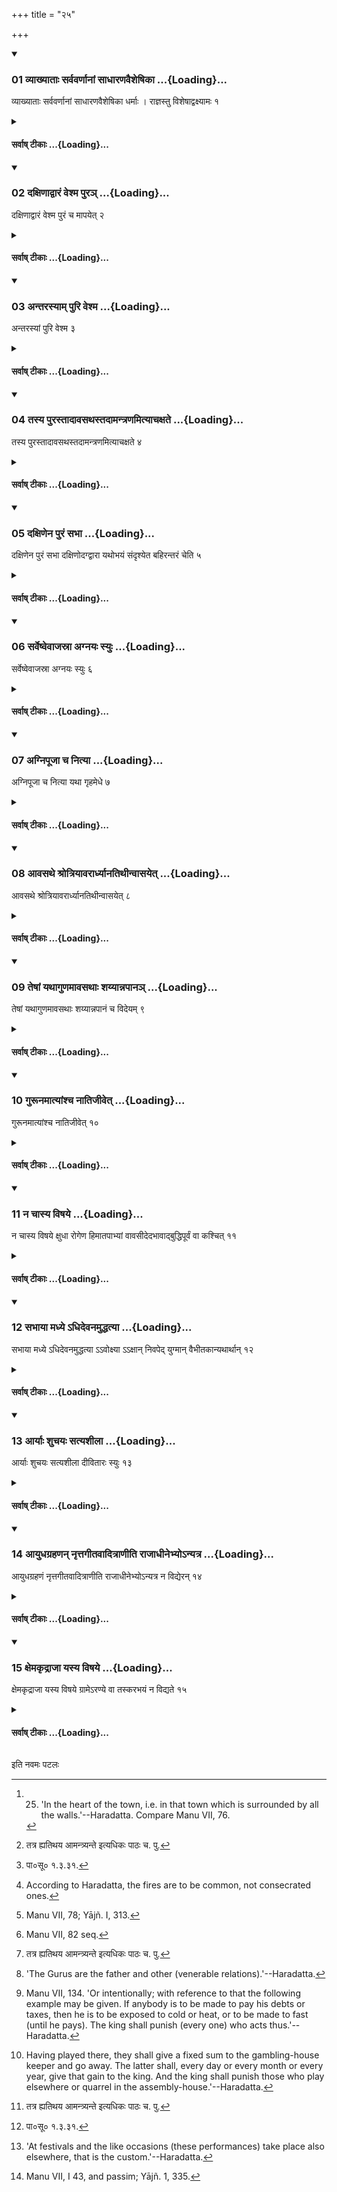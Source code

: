 +++
title = "२५"

+++

<div class="js_include" includetitle="true" newlevelforh1="3" unfilled url="/vedAH_yajuH/taittirIyam/sUtram/ApastambaH/dharma-sUtram/vishvAsa-prastutiH/2/09/25/01_vyAkhyAtAH_sarvavarNAnAM_sAdhAraNavaisheShikA.md">
<details open><summary><h3>01 व्याख्याताः सर्ववर्णानां साधारणवैशेषिका ...{Loading}...</h3></summary>

व्याख्याताः सर्ववर्णानां साधारणवैशेषिका धर्माः । राज्ञस्तु विशेषाद्वक्ष्यामः १
</details>
</div>
<div class="js_include collapsed" newlevelforh1="4" title="सर्वाष् टीकाः" unfilled url="/vedAH_yajuH/taittirIyam/sUtram/ApastambaH/dharma-sUtram/sarvASh_TIkAH/2/09/25/01_vyAkhyAtAH_sarvavarNAnAM_sAdhAraNavaisheShikA.md">
<details><summary><h4>सर्वाष् टीकाः ...{Loading}...</h4></summary>
<details><summary>Bühler</summary>

1. The general and special duties of all castes have been explained. But we will now declare those of a king in particular.
</details>
<details><summary>हरदत्त-टीका</summary>

##### सूत्रम्
व्याख्यातास्सर्ववर्णानां साधारणवैशेषिका धर्मा राज्ञस्तु विशेषाद्वक्ष्यामः ॥ १॥  
##### टिप्पनी
उक्तवक्ष्यमाणसङ्कीर्तनं श्रोतृबुद्धिसमाधानार्थम् । अहिंसासत्यास्तेयादयः सर्ववर्णानां साधारणधर्माः । अध्ययनादयस्त्रयाणाम् । अध्यापनादयो ब्राह्मणस्य । युद्धादयः क्षत्रियस्य । कृष्यादयो वैश्यस्य । शुश्रूषा शूद्रस्य । राजाऽत्राभिषिक्तो विविक्षितः। तस्यैव हि वक्ष्यमाणं धर्मजातं सम्भवति । तस्य विशेषाद्विशेषतो यद्वक्तव्यं तद्वक्ष्यामः । विशेषानिति द्वितीयान्तपाठस्तु युक्तः॥१॥
</details>
</details>
</div>
<div class="js_include" includetitle="true" newlevelforh1="3" unfilled url="/vedAH_yajuH/taittirIyam/sUtram/ApastambaH/dharma-sUtram/vishvAsa-prastutiH/2/09/25/02_daxiNAdvAraM_veshma_pura~n.md">
<details open><summary><h3>02 दक्षिणाद्वारं वेश्म पुरञ् ...{Loading}...</h3></summary>

दक्षिणाद्वारं वेश्म पुरं च मापयेत् २
</details>
</div>
<div class="js_include collapsed" newlevelforh1="4" title="सर्वाष् टीकाः" unfilled url="/vedAH_yajuH/taittirIyam/sUtram/ApastambaH/dharma-sUtram/sarvASh_TIkAH/2/09/25/02_daxiNAdvAraM_veshma_pura~n.md">
<details><summary><h4>सर्वाष् टीकाः ...{Loading}...</h4></summary>
<details><summary>Bühler</summary>

2. He shall cause to be built a town and a palace, the gates of both of which (must look) towards the south.
</details>
<details><summary>हरदत्त-टीका</summary>

##### सूत्रम्
दक्षिणाद्वारं वेश्म पुरं च मापयेत् ॥ २॥  
##### टिप्पनी
वेश्म गृहं पुरं नगरं तदुभयमपि दक्षिणाद्वारं मापयेत् कारयेत् स्थपत्यादिभिः । दक्षिणपार्श्वे द्वारं यस्य तत्तथोक्तम् ॥ २ ॥
</details>
</details>
</div>
<div class="js_include" includetitle="true" newlevelforh1="3" unfilled url="/vedAH_yajuH/taittirIyam/sUtram/ApastambaH/dharma-sUtram/vishvAsa-prastutiH/2/09/25/03_antarasyAm_puri_veshma.md">
<details open><summary><h3>03 अन्तरस्याम् पुरि वेश्म ...{Loading}...</h3></summary>

अन्तरस्यां पुरि वेश्म ३
</details>
</div>
<div class="js_include collapsed" newlevelforh1="4" title="सर्वाष् टीकाः" unfilled url="/vedAH_yajuH/taittirIyam/sUtram/ApastambaH/dharma-sUtram/sarvASh_TIkAH/2/09/25/03_antarasyAm_puri_veshma.md">
<details><summary><h4>सर्वाष् टीकाः ...{Loading}...</h4></summary>
<details><summary>Bühler</summary>

3. The palace (shall stand) in the heart of the town. [^1] 


[^1]:  25. 'In the heart of the town, i.e. in that town which is surrounded by all the walls.'--Haradatta. Compare Manu VII, 76.
</details>
<details><summary>हरदत्त-टीका</summary>

##### सूत्रम्
अन्तरस्यां पुरि वेश्म ॥ ३ ॥  
##### टिप्पनी
सर्वेषामेव प्राकाराणां मध्ये या पुस्तस्यामन्तरस्यां पुरि वेश्म मापयेदात्मनः ॥३॥
</details>
</details>
</div>
<div class="js_include" includetitle="true" newlevelforh1="3" unfilled url="/vedAH_yajuH/taittirIyam/sUtram/ApastambaH/dharma-sUtram/vishvAsa-prastutiH/2/09/25/04_tasya_purastAdAvasathastadAmantraNamityAchaxate.md">
<details open><summary><h3>04 तस्य पुरस्तादावसथस्तदामन्त्रणमित्याचक्षते ...{Loading}...</h3></summary>

तस्य पुरस्तादावसथस्तदामन्त्रणमित्याचक्षते ४
</details>
</div>
<div class="js_include collapsed" newlevelforh1="4" title="सर्वाष् टीकाः" unfilled url="/vedAH_yajuH/taittirIyam/sUtram/ApastambaH/dharma-sUtram/sarvASh_TIkAH/2/09/25/04_tasya_purastAdAvasathastadAmantraNamityAchaxate.md">
<details><summary><h4>सर्वाष् टीकाः ...{Loading}...</h4></summary>
<details><summary>Bühler</summary>

4. In front of that (there shall be) a hall. That is called the hall of invitation.
</details>
<details><summary>हरदत्त-टीका</summary>

##### सूत्रम्
तस्य पुरस्तादावसथस्तदामन्त्रणमित्याचक्षते ॥ ४॥  
##### टिप्पनी
तस्य वेश्मनः पुरस्तादावसथः कारयितव्यः । एत्य वसन्त्यस्मिन्नित्यावसथः आस्थानमण्डपः। तस्यामन्त्रणमिति संज्ञा[^१] ॥४॥  

[^१]: तत्र ह्यतिथय आमन्त्र्यन्ते इत्यधिकः पाठः च. पु.
</details>
</details>
</div>
<div class="js_include" includetitle="true" newlevelforh1="3" unfilled url="/vedAH_yajuH/taittirIyam/sUtram/ApastambaH/dharma-sUtram/vishvAsa-prastutiH/2/09/25/05_daxiNena_puraM_sabhA.md">
<details open><summary><h3>05 दक्षिणेन पुरं सभा ...{Loading}...</h3></summary>

दक्षिणेन पुरं सभा दक्षिणोदग्द्वारा यथोभयं संदृश्येत बहिरन्तरं चेति ५
</details>
</div>
<div class="js_include collapsed" newlevelforh1="4" title="सर्वाष् टीकाः" unfilled url="/vedAH_yajuH/taittirIyam/sUtram/ApastambaH/dharma-sUtram/sarvASh_TIkAH/2/09/25/05_daxiNena_puraM_sabhA.md">
<details><summary><h4>सर्वाष् टीकाः ...{Loading}...</h4></summary>
<details><summary>Bühler</summary>

5. (At a little distance) from the town to the south, (he shall cause to be built) an assembly-house with doors on the south and on the north sides, so that one can see what passes inside and outside.
</details>
<details><summary>हरदत्त-टीका</summary>

##### सूत्रम्
दक्षिणेन पुरं सभा दक्षिणोदग्द्वारा यथोभयं सन्दृश्येत बहिरन्तरं चेति ॥५॥  
##### टिप्पनी
दक्षिणेनेत्येनबन्तम् । पुरमिति[^२] 'एनपा द्वितीये'ति द्वितीयान्तम् । पुरस्य दक्षिणतः अदूरे सभा कारयितव्या। दक्षिणोदग्द्वारा दक्षिणस्यामुत्तरस्यां च दिशि द्वारं यस्यास्सा तथोक्ता। किमर्थमुभयत्र द्वारमिति चेत् । यद्बहिर्वृत्तं यच्चाऽभ्यन्तर तदुभयमपि यथा सन्दश्येतेत्येवमर्थमिति । सैषा द्यूतसभा । तस्यां धूतार्थिनः प्रविशन्तीति तदायस्थानं
राज्ञः ॥ ५॥  


[^२]: पा०सू० १.३.३१.
</details>
</details>
</div>
<div class="js_include" includetitle="true" newlevelforh1="3" unfilled url="/vedAH_yajuH/taittirIyam/sUtram/ApastambaH/dharma-sUtram/vishvAsa-prastutiH/2/09/25/06_sarveShvevAjasrA_agnayaH_syuH.md">
<details open><summary><h3>06 सर्वेष्वेवाजस्रा अग्नयः स्युः ...{Loading}...</h3></summary>

सर्वेष्वेवाजस्रा अग्नयः स्युः ६
</details>
</div>
<div class="js_include collapsed" newlevelforh1="4" title="सर्वाष् टीकाः" unfilled url="/vedAH_yajuH/taittirIyam/sUtram/ApastambaH/dharma-sUtram/sarvASh_TIkAH/2/09/25/06_sarveShvevAjasrA_agnayaH_syuH.md">
<details><summary><h4>सर्वाष् टीकाः ...{Loading}...</h4></summary>
<details><summary>Bühler</summary>

6. In all (these three places) fires shall burn constantly. [^2] 


[^2]:  According to Haradatta, the fires are to be common, not consecrated ones.
</details>
<details><summary>हरदत्त-टीका</summary>

##### सूत्रम्
सर्वेष्वेवाऽजस्रा अग्नयस्स्युः ॥६॥  
##### टिप्पनी
वेश्मन्यावसथे सभायामित्येतेषु सर्वेष्वेव स्थानेषु लौकिका अग्नयोऽजस्राः स्युः । अविच्छेदेन धार्याः ॥ ६॥
</details>
</details>
</div>
<div class="js_include" includetitle="true" newlevelforh1="3" unfilled url="/vedAH_yajuH/taittirIyam/sUtram/ApastambaH/dharma-sUtram/vishvAsa-prastutiH/2/09/25/07_agnipUjA_cha_nityA.md">
<details open><summary><h3>07 अग्निपूजा च नित्या ...{Loading}...</h3></summary>

अग्निपूजा च नित्या यथा गृहमेधे ७
</details>
</div>
<div class="js_include collapsed" newlevelforh1="4" title="सर्वाष् टीकाः" unfilled url="/vedAH_yajuH/taittirIyam/sUtram/ApastambaH/dharma-sUtram/sarvASh_TIkAH/2/09/25/07_agnipUjA_cha_nityA.md">
<details><summary><h4>सर्वाष् टीकाः ...{Loading}...</h4></summary>
<details><summary>Bühler</summary>

7. And oblations must be offered in these fires daily, just as at the daily sacrifice of a householder. [^3] 


[^3]:  Manu VII, 78; Yājñ. I, 313.
</details>
<details><summary>हरदत्त-टीका</summary>

##### सूत्रम्
अग्निपूजा च नित्या यथा गृहमेधे ॥ ७॥  
##### टिप्पनी
तेषु चाग्निषु नित्यमग्निपूजा कार्या। यथा गृहमेधे औपासने सायंप्रातर्होम इत्यर्थः । मन्त्रावपि तावेव, द्रव्यमपि तदेव ॥ ७॥
</details>
</details>
</div>
<div class="js_include" includetitle="true" newlevelforh1="3" unfilled url="/vedAH_yajuH/taittirIyam/sUtram/ApastambaH/dharma-sUtram/vishvAsa-prastutiH/2/09/25/08_Avasathe_shrotriyAvarArdhyAnatithInvAsayet.md">
<details open><summary><h3>08 आवसथे श्रोत्रियावरार्ध्यानतिथीन्वासयेत् ...{Loading}...</h3></summary>

आवसथे श्रोत्रियावरार्ध्यानतिथीन्वासयेत् ८
</details>
</div>
<div class="js_include collapsed" newlevelforh1="4" title="सर्वाष् टीकाः" unfilled url="/vedAH_yajuH/taittirIyam/sUtram/ApastambaH/dharma-sUtram/sarvASh_TIkAH/2/09/25/08_Avasathe_shrotriyAvarArdhyAnatithInvAsayet.md">
<details><summary><h4>सर्वाष् टीकाः ...{Loading}...</h4></summary>
<details><summary>Bühler</summary>

8. In the hall he shall put up his guests, at least those who are learned in the Vedas. [^4] 


[^4]:  Manu VII, 82 seq.
</details>
<details><summary>हरदत्त-टीका</summary>

##### सूत्रम्
आवसथे श्रोत्रियावरार्ध्यानतिथीन् वासयेत् ॥ ८॥  
##### टिप्पनी
आवसथाख्ये स्थाने अतिथीन् वासयेत् । ते विशेष्यन्ते श्रोत्रियावरार्ध्यानिति । अवरपर्यायोऽवरार्ध्यशब्दः । यदि सर्वान्वासयितुं न शक्नोति
श्रोत्रियानपि तावद्वासयेदिति ॥ ८॥
</details>
</details>
</div>
<div class="js_include" includetitle="true" newlevelforh1="3" unfilled url="/vedAH_yajuH/taittirIyam/sUtram/ApastambaH/dharma-sUtram/vishvAsa-prastutiH/2/09/25/09_teShAM_yathAguNamAvasathAH_shayyAnnapAna~n.md">
<details open><summary><h3>09 तेषां यथागुणमावसथाः शय्यान्नपानञ् ...{Loading}...</h3></summary>

तेषां यथागुणमावसथाः शय्यान्नपानं च विदेयम् ९
</details>
</div>
<div class="js_include collapsed" newlevelforh1="4" title="सर्वाष् टीकाः" unfilled url="/vedAH_yajuH/taittirIyam/sUtram/ApastambaH/dharma-sUtram/sarvASh_TIkAH/2/09/25/09_teShAM_yathAguNamAvasathAH_shayyAnnapAna~n.md">
<details><summary><h4>सर्वाष् टीकाः ...{Loading}...</h4></summary>
<details><summary>Bühler</summary>

9. Rooms, a couch, food and drink should be given to them according to their good qualities.
</details>
<details><summary>हरदत्त-टीका</summary>

##### सूत्रम्
तेषां यथागुणमावसथाः शय्याऽन्नपानं च विदेयम् ॥९॥  
##### टिप्पनी
तेषामतिथीनां यथागुणं विद्यावृत्तानुगुणमावसथादि विदेयं विशेषेण देयम् । आवसथा अपवरकादयः । शय्या खट्वादयः । अन्नमोदनादि। पान[^१] तक्रादि ॥९॥  

१. तक्रसूपादि इति च. पु. तक्रादिसूपादि इति क. पु.
</details>
</details>
</div>
<div class="js_include" includetitle="true" newlevelforh1="3" unfilled url="/vedAH_yajuH/taittirIyam/sUtram/ApastambaH/dharma-sUtram/vishvAsa-prastutiH/2/09/25/10_gurUnamAtyAMshcha_nAtijIvet.md">
<details open><summary><h3>10 गुरूनमात्यांश्च नातिजीवेत् ...{Loading}...</h3></summary>

गुरूनमात्यांश्च नातिजीवेत् १०
</details>
</div>
<div class="js_include collapsed" newlevelforh1="4" title="सर्वाष् टीकाः" unfilled url="/vedAH_yajuH/taittirIyam/sUtram/ApastambaH/dharma-sUtram/sarvASh_TIkAH/2/09/25/10_gurUnamAtyAMshcha_nAtijIvet.md">
<details><summary><h4>सर्वाष् टीकाः ...{Loading}...</h4></summary>
<details><summary>Bühler</summary>

10. Let him not live better than his Gurus or ministers. [^5] 


[^5]:  'The Gurus are the father and other (venerable relations).'--Haradatta.
</details>
<details><summary>हरदत्त-टीका</summary>

##### सूत्रम्
गुरूनमात्यांश्च नातिजीवेत् ॥१०॥  
##### टिप्पनी
गुरवः पित्रादयः । अमात्या मन्त्रिणः । तान्नाऽतिजीवेत् भक्ष्यभोज्याच्छादनादिषु तान्नाऽतिशयीत ॥ १० ॥
</details>
</details>
</div>
<div class="js_include" includetitle="true" newlevelforh1="3" unfilled url="/vedAH_yajuH/taittirIyam/sUtram/ApastambaH/dharma-sUtram/vishvAsa-prastutiH/2/09/25/11_na_chAsya_viShaye.md">
<details open><summary><h3>11 न चास्य विषये ...{Loading}...</h3></summary>

न चास्य विषये क्षुधा रोगेण हिमातपाभ्यां वावसीदेदभावाद्बुद्धिपूर्वं वा कश्चित् ११
</details>
</div>
<div class="js_include collapsed" newlevelforh1="4" title="सर्वाष् टीकाः" unfilled url="/vedAH_yajuH/taittirIyam/sUtram/ApastambaH/dharma-sUtram/sarvASh_TIkAH/2/09/25/11_na_chAsya_viShaye.md">
<details><summary><h4>सर्वाष् टीकाः ...{Loading}...</h4></summary>
<details><summary>Bühler</summary>

11. And in his realm no (Brāhmaṇa) should suffer hunger, sickness, cold, or heat, be it through want, or intentionally. [^6] 


[^6]:  Manu VII, 134. 'Or intentionally; with reference to that the following example may be given. If anybody is to be made to pay his debts or taxes, then he is to be exposed to cold or heat, or to be made to fast (until he pays). The king shall punish (every one) who acts thus.'--Haradatta.
</details>
<details><summary>हरदत्त-टीका</summary>

##### सूत्रम्
न चास्य विषये क्षुधा रोगेण हिमातपाभ्यां वाऽवसीदेदभावाद्बुद्धिपूर्वं वा कश्चित् ॥११॥  
##### टिप्पनी
अस्य राज्ञो विषये राष्ट्रे क्षुधा आहाराभावेन बुभुक्षया रोगेण व्याधिना हिमेन नीहारेण वर्षादीनामप्युपलक्षणमेतत् । आतपः आदित्यरश्मितापः। एतैः प्रकारैरभावात् बुद्धिपूर्वं वा न कश्चिदब्राह्मणोऽप्यवसीदेत् अवसन्नो न स्यात् । राज्ञो हयमपराधो यदाहाराद्यभावेन कश्चिदवसन्नः स्यात् । बुद्धिपूर्वं वेत्यत्रोदाहरणम् — यदा कश्चित् करमृणं वा दाप्यो भवति, तदा नाऽसौ हिमातपयोरुपनिवेशयितव्यः भोजनाद्वा निरोद्धव्यः। तथा कुर्वाणं राजा दण्डयेदिति ॥ ११ ॥
</details>
</details>
</div>
<div class="js_include" includetitle="true" newlevelforh1="3" unfilled url="/vedAH_yajuH/taittirIyam/sUtram/ApastambaH/dharma-sUtram/vishvAsa-prastutiH/2/09/25/12_sabhAyA_madhye.adhidevanamuddhatyA.md">
<details open><summary><h3>12 सभाया मध्ये ऽधिदेवनमुद्धत्या ...{Loading}...</h3></summary>

सभाया मध्ये ऽधिदेवनमुद्धत्या ऽऽवोक्ष्या ऽऽक्षान् निवपेद् युग्मान् वैभीतकान्यथार्थान् १२
</details>
</div>
<div class="js_include collapsed" newlevelforh1="4" title="सर्वाष् टीकाः" unfilled url="/vedAH_yajuH/taittirIyam/sUtram/ApastambaH/dharma-sUtram/sarvASh_TIkAH/2/09/25/12_sabhAyA_madhye.adhidevanamuddhatyA.md">
<details><summary><h4>सर्वाष् टीकाः ...{Loading}...</h4></summary>
<details><summary>Bühler</summary>

12. In the midst of the assembly-house, (the superintendent of the house) shall raise a play-table and sprinkle it with water, turning his hand downwards, and place on it dice in even numbers, made of Vibhītaka (wood), as many as are wanted.
</details>
<details><summary>हरदत्त-टीका</summary>

##### सूत्रम्
सभाया मध्येऽधिदेवनमुद्धत्याऽवोक्ष्याऽक्षान्निवपेद्युग्मान् वैभीतकान् यथार्थान् ॥ १२ ॥  
##### टिप्पनी
पूर्वोक्तायाः सभाया मध्ये अधिदेवनं यस्योपरि कितवा अक्षैर्दीव्यन्ति तत्स्थानमधिदेवनम् । तत् पूर्वं काष्ठादिना उद्धन्ति उद्धत्यावोक्षति । अवोक्ष्य तत्राऽक्षान् युग्मसङ्ख्याकान्वैभीतकान् विभीतकवृक्षस्य विकारभूतान् यथार्थान् यावद्भिर्द्यूतं निर्वर्तते, तावतो निवपति । कः ? यस्तत्र राज्ञा नियुक्तः सभिको नाम ॥ १२॥
</details>
</details>
</div>
<div class="js_include" includetitle="true" newlevelforh1="3" unfilled url="/vedAH_yajuH/taittirIyam/sUtram/ApastambaH/dharma-sUtram/vishvAsa-prastutiH/2/09/25/13_AryAH_shuchayaH_satyashIlA.md">
<details open><summary><h3>13 आर्याः शुचयः सत्यशीला ...{Loading}...</h3></summary>

आर्याः शुचयः सत्यशीला दीवितारः स्युः १३
</details>
</div>
<div class="js_include collapsed" newlevelforh1="4" title="सर्वाष् टीकाः" unfilled url="/vedAH_yajuH/taittirIyam/sUtram/ApastambaH/dharma-sUtram/sarvASh_TIkAH/2/09/25/13_AryAH_shuchayaH_satyashIlA.md">
<details><summary><h4>सर्वाष् टीकाः ...{Loading}...</h4></summary>
<details><summary>Bühler</summary>

13. Men of the first three castes, who are pure and truthful, may be allowed to play there. [^7] 


[^7]:  Having played there, they shall give a fixed sum to the gambling-house keeper and go away. The latter shall, every day or every month or every year, give that gain to the king. And the king shall punish those who play elsewhere or quarrel in the assembly-house.'--Haradatta.
</details>
<details><summary>हरदत्त-टीका</summary>

##### सूत्रम्
आर्याः शुचयस्सत्यशीला दीवितारस्स्युः ॥ १३॥  
##### टिप्पनी
आर्याः द्विजातयः । [^१]शुचयोऽर्थशुद्धाः । सत्यशीलास्सत्यवादिनः । एवंभूता एव पुरुषास्तत्र दीवितारः देवितारः स्युः। त एव तत्र दीव्येयुरित्यर्थः । ते च तत्र देवित्वा यथाभाषितं पणं सभिकाय दत्वा गच्छेयुः। स च राज्ञे तमायमहरहः प्रतिमासं प्रतिसंवत्सरं वा दद्यात् । स एव च स्थानान्तरे दीव्यतो दण्डयेत्, सभास्थाने च कलहकारान् । तत्र याज्ञवल्क्यः—  
[^२] 'ग्लहे शतिकवृद्धस्तु सभिकः पञ्चकं शतम् ।  
गृह्णीयाद्धूर्तकितवादितराद्दशकं शतम् ॥  
स सम्यक्पालितो दद्याद्राज्ञे भागं यथाकृतम् ।  
जितमुद्ग्राहयेज्जैत्रं दद्यात्सत्यं वचः क्षमी ॥ इति ॥ १३॥   

[^१]: शुचयो धर्मशुद्धाः इति च. पु.  

[^२]: या०स्मृ० २. १९९; २००
</details>
</details>
</div>
<div class="js_include" includetitle="true" newlevelforh1="3" unfilled url="/vedAH_yajuH/taittirIyam/sUtram/ApastambaH/dharma-sUtram/vishvAsa-prastutiH/2/09/25/14_AyudhagrahaNan_nRttagItavAditrANIti_rAjAdhInebhyo-nyatra.md">
<details open><summary><h3>14 आयुधग्रहणन् नृत्तगीतवादित्राणीति राजाधीनेभ्योऽन्यत्र ...{Loading}...</h3></summary>

आयुधग्रहणं नृत्तगीतवादित्राणीति राजाधीनेभ्योऽन्यत्र न विद्येरन् १४
</details>
</div>
<div class="js_include collapsed" newlevelforh1="4" title="सर्वाष् टीकाः" unfilled url="/vedAH_yajuH/taittirIyam/sUtram/ApastambaH/dharma-sUtram/sarvASh_TIkAH/2/09/25/14_AyudhagrahaNan_nRttagItavAditrANIti_rAjAdhInebhyo-nyatra.md">
<details><summary><h4>सर्वाष् टीकाः ...{Loading}...</h4></summary>
<details><summary>Bühler</summary>

14. Assaults of arms, dancing, singing, music, and the like (performances) shall be held only (in the houses) of the king's servants. [^8] 


[^8]:  'At festivals and the like occasions (these performances) take place also elsewhere, that is the custom.'--Haradatta.
</details>
<details><summary>हरदत्त-टीका</summary>

##### सूत्रम्
आयुधग्रहणे नृत्तगीतवादित्राणीति राजाधीनेभ्योऽन्यत्र न विद्येरन् ॥ १४ ॥  
##### टिप्पनी
आयुधग्रहणादीनि राजाधीनेभ्यो राजाश्रया ये पुरुषास्तेभ्योऽन्यत्र न विद्येरन् न भवेयुः । उत्सवादिष्वन्यत्रापि भवतीत्याचारः ॥ १४ ॥
</details>
</details>
</div>
<div class="js_include" includetitle="true" newlevelforh1="3" unfilled url="/vedAH_yajuH/taittirIyam/sUtram/ApastambaH/dharma-sUtram/vishvAsa-prastutiH/2/09/25/15_xemakRdrAjA_yasya_viShaye.md">
<details open><summary><h3>15 क्षेमकृद्राजा यस्य विषये ...{Loading}...</h3></summary>

क्षेमकृद्राजा यस्य विषये ग्रामेऽरण्ये वा तस्करभयं न विद्यते १५
</details>
</div>
<div class="js_include collapsed" newlevelforh1="4" title="सर्वाष् टीकाः" unfilled url="/vedAH_yajuH/taittirIyam/sUtram/ApastambaH/dharma-sUtram/sarvASh_TIkAH/2/09/25/15_xemakRdrAjA_yasya_viShaye.md">
<details><summary><h4>सर्वाष् टीकाः ...{Loading}...</h4></summary>
<details><summary>Bühler</summary>

15. That king only takes care of the welfare of his subjects in whose dominions, be it in villages or forests, there is no danger from thieves. [^9] 


[^9]:  Manu VII, I 43, and passim; Yājñ. 1, 335.
</details>
<details><summary>हरदत्त-टीका</summary>

##### सूत्रम्
क्षेमकृद्राजा यस्य विषये ग्रामेऽरण्ये वा तस्करभयं न विद्यते ॥ १५ ॥  
##### टिप्पनी
यस्य राज्ञो विषये ग्रामेऽरण्ये च चोरभयं नास्ति स एव राजा क्षेमकृत् क्षेमङ्करः । न त्वन्यः शतं तुभ्यं शतं तुभ्यमिति ददानोऽपि ॥ १५ ॥  

इत्यापस्तम्बधर्मसूत्रवृत्तौ द्वितीयप्रश्ने पञ्चविंशी काण्डिका ॥ २५ ॥
</details>
</details>
</div>

  

इति नवमः पटलः